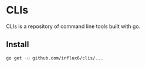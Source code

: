 # CLIs
 CLIs is a repository of command line tools built with go.


## Install

```bash
go get -u github.com/influx6/clis/...
```
